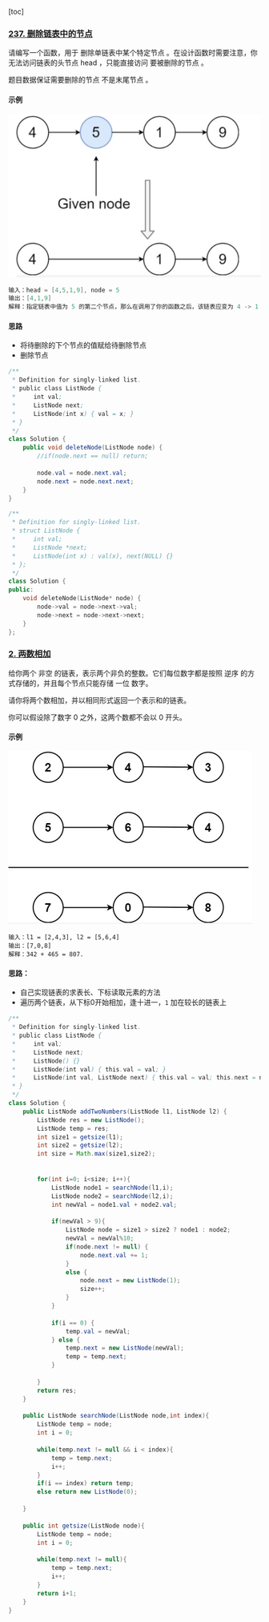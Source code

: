 [toc]

### [237. 删除链表中的节点](https://leetcode-cn.com/problems/delete-node-in-a-linked-list/)

请编写一个函数，用于 删除单链表中某个特定节点 。在设计函数时需要注意，你无法访问链表的头节点 head ，只能直接访问 要被删除的节点 。

题目数据保证需要删除的节点 不是末尾节点 。

#### 示例

![image-20211103162755316](images/image-20211103162755316.png)

```java
输入：head = [4,5,1,9], node = 5
输出：[4,1,9]
解释：指定链表中值为 5 的第二个节点，那么在调用了你的函数之后，该链表应变为 4 -> 1 -> 9
```

#### 思路

- 将待删除的下个节点的值赋给待删除节点
- 删除节点

```java
/**
 * Definition for singly-linked list.
 * public class ListNode {
 *     int val;
 *     ListNode next;
 *     ListNode(int x) { val = x; }
 * }
 */
class Solution {
    public void deleteNode(ListNode node) {
        //if(node.next == null) return;

        node.val = node.next.val;
        node.next = node.next.next;
    }
}
```

```c++
/**
 * Definition for singly-linked list.
 * struct ListNode {
 *     int val;
 *     ListNode *next;
 *     ListNode(int x) : val(x), next(NULL) {}
 * };
 */
class Solution {
public:
    void deleteNode(ListNode* node) {
        node->val = node->next->val;
        node->next = node->next->next;
    }
};
```







### [2. 两数相加](https://leetcode-cn.com/problems/add-two-numbers/)

给你两个 非空 的链表，表示两个非负的整数。它们每位数字都是按照 逆序 的方式存储的，并且每个节点只能存储 一位 数字。

请你将两个数相加，并以相同形式返回一个表示和的链表。

你可以假设除了数字 0 之外，这两个数都不会以 0 开头。

#### 示例

![image-20211103162948653](images/image-20211103162948653.png)

```
输入：l1 = [2,4,3], l2 = [5,6,4]
输出：[7,0,8]
解释：342 + 465 = 807.
```





#### 思路：

- 自己实现链表的求表长、下标读取元素的方法
- 遍历两个链表，从下标0开始相加，逢十进一，`1` 加在较长的链表上

```java
/**
 * Definition for singly-linked list.
 * public class ListNode {
 *     int val;
 *     ListNode next;
 *     ListNode() {}
 *     ListNode(int val) { this.val = val; }
 *     ListNode(int val, ListNode next) { this.val = val; this.next = next; }
 * }
 */
class Solution {
    public ListNode addTwoNumbers(ListNode l1, ListNode l2) {
        ListNode res = new ListNode();
        ListNode temp = res;
        int size1 = getsize(l1);
        int size2 = getsize(l2);
        int size = Math.max(size1,size2);


        for(int i=0; i<size; i++){
            ListNode node1 = searchNode(l1,i);
            ListNode node2 = searchNode(l2,i);
            int newVal = node1.val + node2.val;

            if(newVal > 9){
                ListNode node = size1 > size2 ? node1 : node2;
                newVal = newVal%10;
                if(node.next != null) {
                    node.next.val += 1;
                }
                else {
                    node.next = new ListNode(1);
                    size++;
                }
            }

            if(i == 0) {
                temp.val = newVal;
            } else {
                temp.next = new ListNode(newVal);
                temp = temp.next;
            }

        }
        return res;
    }

    public ListNode searchNode(ListNode node,int index){
        ListNode temp = node;
        int i = 0;

        while(temp.next != null && i < index){
            temp = temp.next;
            i++;
        }
        if(i == index) return temp;
        else return new ListNode(0);
        
    }

    public int getsize(ListNode node){
        ListNode temp = node;
        int i = 0;

        while(temp.next != null){
            temp = temp.next;
            i++;
        }
        return i+1;
    }
}
```



